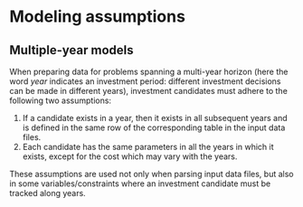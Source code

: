 # Modeling assumptions

## Multiple-year models

When preparing data for problems spanning a multi-year horizon (here the word _year_ indicates an investment period: different investment decisions can be made in different years), investment candidates must adhere to the following two assumptions:

1. If a candidate exists in a year, then it exists in all subsequent years and is defined in the same row of the corresponding table in the input data files.
2. Each candidate has the same parameters in all the years in which it exists, except for the cost which may vary with the years.

These assumptions are used not only when parsing input data files, but also in some variables/constraints where an investment candidate must be tracked along years.
